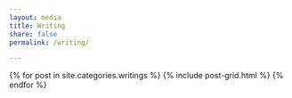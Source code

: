 ```yaml
---
layout: media
title: Writing
share: false
permalink: /writing/

---
```


<div class="tiles">                                                             
{% for post in site.categories.writings %}
  {% include post-grid.html %}                                                  
{% endfor %}                                                                    
</div><!-- /.tiles -->     

